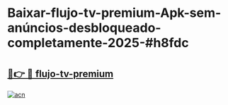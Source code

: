 # Baixar-flujo-tv-premium-Apk-sem-anúncios-desbloqueado-completamente-2025-#h8fdc

# <h2><a href="https://ainizakaria.my?title=flujo-tv-premium&ref=24M">🔗👉 🔴 flujo-tv-premium</a></h2>

[![acn](https://github.com/user-attachments/assets/0f9c940e-d8b0-45ae-aac7-cd30a18b3e1c)](https://ainizakaria.my?title=flujo-tv-premium&ref=24M)

